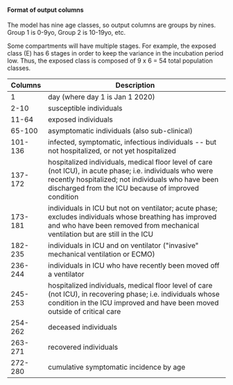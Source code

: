 #### Format of output columns

The model has nine age classes, so output columns are groups by nines.  Group 1 is 0-9yo, Group 2 is 10-19yo, etc.

Some compartments will have multiple stages.  For example, the exposed class (E) has 6 stages in order to keep the variance in the incubation period low.  Thus, the exposed class is composed of 9 x 6 = 54 total population classes.



|   Columns    | Description | 
| -------------  |  ------------- |
| 1      | day (where day 1 is Jan 1 2020) |
| 2-10   | susceptible individuals |
| 11-64  | exposed individuals |
| 65-100 | asymptomatic individuals (also sub-clinical) |
| 101-136 | infected, symptomatic, infectious individuals -- but not hospitalized, or not yet hospitalized |
| 137-172 | hospitalized individuals, medical floor level of care (not ICU), in acute phase; i.e. individuals who were recently hospitalized; not individuals who have been discharged from the ICU because of improved condition |
| 173-181 | individuals in ICU but not on ventilator; acute phase; excludes individuals whose breathing has improved and who have been removed from mechanical ventilation but are still in the ICU |
| 182-235 | individuals in ICU and on ventilator ("invasive" mechanical ventilation or ECMO) |
| 236-244 | individuals in ICU who have recently been moved off a ventilator |
| 245-253 | hospitalized individuals, medical floor level of care (not ICU), in recovering phase; i.e. individuals whose condition in the ICU improved and have been moved outside of critical care |
| 254-262 | deceased individuals |
| 263-271 | recovered individuals |
| 272-280 | cumulative symptomatic incidence by age |
